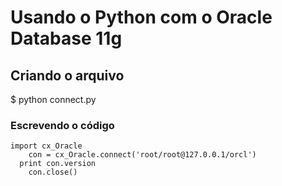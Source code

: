# Usando o Python com o Oracle Database 11g

## Criando o arquivo

$ python connect.py

### Escrevendo o código

```
import cx_Oracle
    con = cx_Oracle.connect('root/root@127.0.0.1/orcl')
  print con.version
    con.close()
```
